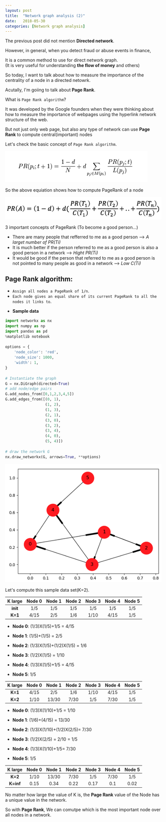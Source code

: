 ```yaml
---
layout: post
title:  "Network graph analysis (2)"
date:   2018-05-30
categories: [Network graph analysis]
---
```


The previous post did not mention **Directed network**. 

However, in general, when you detect fraud or abuse events in finance, 

It is a common method to use for direct network graph.  
(It is very useful for understanding **the flow of money** and others)

So today, I want to talk about how to measure the importance of the centrality of a node in a directed netowrk. 

Acutally, I'm goiing to talk about **Page Rank**. 

What is `Page Rank algorithm`?

It was developed by the Google founders when they were thinking about how to measure the importance of webpages using the hyperlink network structure of the web.

But not just only web page, but also any type of network can use **Page Rank** to compute central(important) nodes 

Let's check the basic concept of `Page Rank algorithm`. 

![screenshot_1](/static/img/page_rank.jpg)

So the above equiation shows how to compute PageRank of a node 

![screenshot_2](/static/img/page_rank_2.jpg)

3 important concepts of PageRank (To become a good person...)

*  There are many people that refferred to me as a good person  --> _A larget number of PR(Ti)_
*  It is much better if the person referred to me as a good person is also a good person in a network --> _Hight PR(Ti)_
*  It would be good if the person that referred to me as a good person is not pointed to many people as good in a network --> _Low C(Ti)_

## Page Rank algorithm:

*  `Assign all nodes a PageRank of 1/n`.
*  `Each node gives an equal share of its current PageRank to all the nodes it links to`. 

+ **Sample data**

~~~python
import networkx as nx
import numpy as np
import pandas as pd
%matplotlib notebook

options = {
    'node_color': 'red',
    'node_size': 1000,
    'width': 1,
}

# Instantiate the graph
G = nx.DiGraph(directed=True)
# add node/edge pairs
G.add_nodes_from([0,1,2,3,4,5])
G.add_edges_from([(0, 1),
                  (1, 2),
                  (1, 3),
                  (2, 1),
                  (3, 0), 
                  (3, 2),
                  (3, 4),
                  (4, 0),
                  (5, 4)])

# draw the network G
nx.draw_networkx(G, arrows=True, **options)
~~~

![screenshot_3](/static/img/Digraph.jpg)

Let's compute this sample data set(K=2). 

| <center>K large</center> | <center>Node 0</center> | <center>Node 1</center> | <center>Node 2</center> | <center>Node 3</center> |  <center>Node 4</center> | <center>Node 5</center> |
|:--------:|:--------:|:--------:|:--------:|:--------:|:--------:|:--------:|
| **init** | <center> 1/5 </center> | <center> 1/5 </center> | <center> 1/5 </center> | <center> 1/5 </center>  | <center> 1/5 </center> |  <center> 1/5 </center> |
| **K=1** | <center> 4/15 </center> | <center> 2/5 </center> | <center> 1/6 </center> | <center> 1/10 </center>  | <center> 4/15 </center> | <center> 1/5 </center> |


* **Node 0**:  (1/3)X(1/5)+1/5 = 4/15 

* **Node 1**:  (1/5)+(1/5) = 2/5 

* **Node 2**:  (1/3)X(1/5)+(1/2)X(1/5) = 1/6

* **Node 3**:  (1/2)X(1/5) = 1/10

* **Node 4**:  (1/3)X(1/5)+1/5 = 4/15

* **Node 5**:   1/5



| <center>K large</center> | <center>Node 0</center> | <center>Node 1</center> | <center>Node 2</center> | <center>Node 3</center> |  <center>Node 4</center> | <center>Node 5</center> |
|:--------:|:--------:|:--------:|:--------:|:--------:|:--------:|:--------:|
| **K=1** | <center> 4/15 </center> | <center> 2/5 </center> | <center> 1/6 </center> | <center> 1/10 </center>  | <center> 4/15 </center> | <center> 1/5 </center> |
| **K=2** | <center> 1/10  </center> | <center> 13/30   </center> | <center> 7/30  </center> | <center> 1/5  </center>  | <center> 7/30  </center> | <center> 1/5 </center> |


* **Node 0**:  (1/3)X(1/10)+1/5 = 1/10 

* **Node 1**:  (1/6)+(4/15) = 13/30 

* **Node 2**:  (1/3)X(1/10)+(1/2)X(2/5)= 7/30

* **Node 3**:  (1/2)X(2/5) = 2/10 = 1/5

* **Node 4**:  (1/3)X(1/10)+1/5= 7/30

* **Node 5**:   1/5


| <center>K large</center> | <center>Node 0</center> | <center>Node 1</center> | <center>Node 2</center> | <center>Node 3</center> |  <center>Node 4</center> | <center>Node 5</center> |
|:--------:|:--------:|:--------:|:--------:|:--------:|:--------:|:--------:|
| **K=2** | <center> 1/10  </center> | <center> 13/30   </center> | <center> 7/30  </center> | <center> 1/5  </center>  | <center> 7/30  </center> |<center> 1/5 </center> |
| **K=inf** | <center> 0.15  </center> | <center> 0.34  </center> | <center> 0.22  </center> | <center> 0.17  </center>  | <center> 0.1  </center> | <center> 0.02 </center> |


No matter how large the value of K is, the **Page Rank** value of the Node has a unique value in the network.

So with **Page Rank**, We can comutpe which is the most important node over all nodes in a network. 





